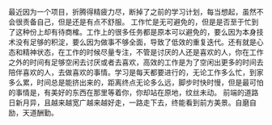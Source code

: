 最近因为一个项目，折腾得精疲力尽，断掉了之前的学习计划，每当想起，虽然不会很责备自己，但是还是有点不舒服。
工作忙是无可避免的，但是是否至于忙到了这种份上却有待商榷。工作上的很多任务都是原本可以避免的，要么因为本身技术没有足够的积淀，要么因为做事不够全面，导致了低效的重复迭代。还有就是心态和精神状态，在工作的时候尽量专注，不管是讨厌的人还是喜欢的人，你在工作之外的时间有足够空闲去讨厌或者去喜欢，高效的工作是为了空闲出更多的时间去陪伴喜欢的人，去做喜欢的事情。学习是每天都要进行的，无论工作多么忙，到家多么累，时间总是能挤出来的，距离终点无论多么远，脚步时快时慢，但是最可怕的事情是，有美好的东西在那里等着你，你却站在原地，纹丝未动。
前端的道路日新月异，且越来越宽广越来越好走，一路走下去，终能看到前方美景。自磨自励，天道酬勤。